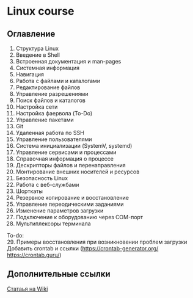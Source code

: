 # Linux course

## Оглавление
1. Структура Linux 
2. Введение в Shell
3. Встроенная документация и man-pages
4. Системная информация 
5. Навигация 
6. Работа с файлами и каталогами 
7. Редактирование файлов 
8. Управление разрешениями
9. Поиск файлов и каталогов
10. Настройка сети 
11. Настройка фаервола (To-Do)
12. Управление пакетами 
13. Git
14. Удаленная работа по SSH
15. Управление пользователями
16. Система инициализации (SystemV, systemd)
17. Управление сервисами и процессами
18. Справочная информация о процессе
19. Дескрипторы файлов и перенаправления
20. Монтирование внешних носителей и ресурсов
21. Безопасность Linux
22. Работа с веб-службами
23. Шорткаты
24. Резервное копирование и восстановление 
25. Управление переодическими заданиями
26. Изменение параметров загрузки 
27. Подключение к оборудованию через COM-порт
28. Мультиплексоры терминала

To-do:   
29. Примеры восстановления при возникновении проблем загрузки 
Добавить crontab и ссылки (https://crontab-generator.org/ https://crontab.guru/)

## Дополнительные ссылки
[Статаья на Wiki](https://ru.wikipedia.org/wiki/Linux)
